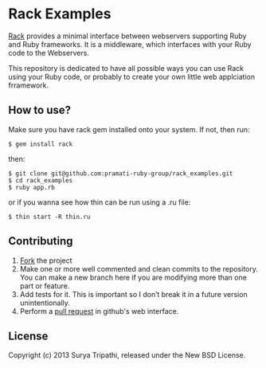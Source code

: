 # Rack Examples

[Rack](https://github.com/rack/rack) provides a minimal interface between webservers supporting Ruby and Ruby frameworks. It is a middleware, which interfaces with your Ruby code to the Webservers.

This repository is dedicated to have all possible ways you can use Rack using your Ruby code, or probably to create your own little web applciation frramework.

## How to use?

Make sure you have rack gem installed onto your system. If not, then run:

    $ gem install rack

then:
    
    $ git clone git@github.com:pramati-ruby-group/rack_examples.git
    $ cd rack_examples
    $ ruby app.rb

or if you wanna see how thin can be run using a .ru file:

    $ thin start -R thin.ru

## Contributing

1. [Fork](https://help.github.com/articles/fork-a-repo) the project
2. Make one or more well commented and clean commits to the repository. You can make a new branch here if you are modifying more than one part or feature.
3. Add tests for it. This is important so I don’t break it in a future version unintentionally.
4. Perform a [pull request](https://help.github.com/articles/using-pull-requests) in github's web interface.

## License
Copyright (c) 2013 Surya Tripathi, released under the New BSD License.